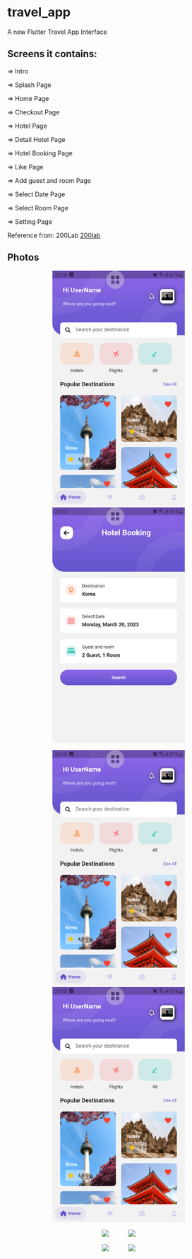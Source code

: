 # travel_app

A new Flutter Travel App Interface

## Screens it contains:

=> Intro

=> Splash Page

=> Home Page

=> Checkout Page

=> Hotel Page

=> Detail Hotel Page

=> Hotel Booking Page

=> Like Page

=> Add guest and room Page

=> Select Date Page

=> Select Room Page

=> Setting Page

Reference from: 200Lab
[200lab](https://github.com/200lab-Education)

## Photos

<p align="center">
  <img src="/assets/images/show_screen/home.png" width="300" hspace="20">
  <img src="/assets/images/show_screen/hotel_booking.png" width="300" hspace="20">
</p>

<p align="center">
  <img src="/assets/images/show_screen/home.png" width="300" hspace="20">
  <img src="/assets/images/show_screen/home.png" width="300" hspace="20">
</p>

<p align="center">
  <img src="/assets/images/show_img/list_words.png" width="300" hspace="20">
  <img src="/assets/images/show_img/detail_word.png" width="300" hspace="20">
</p>

<p align="center">
  <img src="/assets/images/show_img/menu.png" width="300" hspace="20">
  <img src="/assets/images/show_img/your_control.png" width="300" hspace="20">
</p>